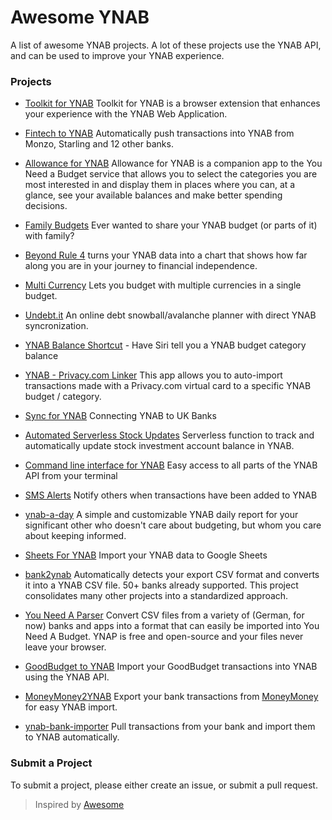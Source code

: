 # Awesome YNAB

A list of awesome YNAB projects. A lot of these projects use the YNAB API, and can be used to improve your YNAB experience.

### Projects

- [Toolkit for YNAB](https://github.com/toolkit-for-ynab/toolkit-for-ynab) Toolkit for YNAB is a browser extension that enhances your experience with the YNAB Web Application.

- [Fintech to YNAB](https://github.com/fintech-to-ynab/fintech-to-ynab) Automatically push transactions into YNAB from Monzo, Starling and 12 other banks.

- [Allowance for YNAB](https://itunes.apple.com/us/app/allowance-for-ynab/id1422989571) Allowance for YNAB is a companion app to the You Need a Budget service that allows you to select the categories you are most interested in and display them in places where you can, at a glance, see your available balances and make better spending decisions.

- [Family Budgets](https://familybudgets.online/) Ever wanted to share your YNAB budget (or parts of it) with family?

- [Beyond Rule 4](https://beyondrule4.jmmorrissey.com/home) turns your YNAB data into a chart that shows how far along you are in your journey to financial independence.

- [Multi Currency](https://ynab-multi-currency.herokuapp.com/) Lets you budget with multiple currencies in a single budget. 

- [Undebt.it](https://undebt.it/) An online debt snowball/avalanche planner with direct YNAB syncronization. 

- [YNAB Balance Shortcut](https://www.reddit.com/r/shortcuts/comments/9htwei/have_siri_tell_you_a_ynab_budget_category_balance/?st=JMDZFO4P&sh=1fbb993a) - Have Siri tell you a YNAB budget category balance

- [YNAB - Privacy.com Linker](https://ynab-privacy.herokuapp.com) This app allows you to auto-import transactions made with a Privacy.com virtual card to a specific YNAB budget / category.

- [Sync for YNAB](https://syncforynab.com) Connecting YNAB to UK Banks

- [Automated Serverless Stock Updates](https://github.com/MatissJanis/sls-ynab-stock-updates) Serverless function to track and automatically update stock investment account balance in YNAB.

- [Command line interface for YNAB](https://borsboom.io/cli-for-ynab/) Easy access to all parts of the YNAB API from your terminal

- [SMS Alerts](https://github.com/ljb2of3/ynab-sms) Notify others when transactions have been added to YNAB

- [ynab-a-day](https://github.com/troylar/ynab-a-day) A simple and customizable YNAB daily report for your significant other who doesn't care about budgeting, but whom you care about keeping informed.

- [Sheets For YNAB](https://www.kajiba.io/docs/sheets-for-ynab/) Import your YNAB data to Google Sheets

- [bank2ynab](https://github.com/bank2ynab/bank2ynab#bank2ynab) Automatically detects your export CSV format and converts it into a YNAB CSV file. 50+ banks already supported. This project consolidates many other projects into a standardized approach.

- [You Need A Parser](https://ynap.leolabs.org) Convert CSV files from a variety of (German, for now) banks and apps into a format that can easily be imported into You Need A Budget. YNAP is free and open-source and your files never leave your browser.

- [GoodBudget to YNAB](https://github.com/jordancrawfordnz/goodbudget-to-ynab) Import your GoodBudget transactions into YNAB using the YNAB API.

- [MoneyMoney2YNAB](https://github.com/krachtstefan/moneymoney2ynab) Export your bank transactions from [MoneyMoney](https://moneymoney-app.com/) for easy YNAB import.

- [ynab-bank-importer](https://github.com/schurig/ynab-bank-importer) Pull transactions from your bank and import them to YNAB automatically.

### Submit a Project

To submit a project, please either create an issue, or submit a pull request.

> Inspired by [Awesome](https://github.com/sindresorhus/awesome)
